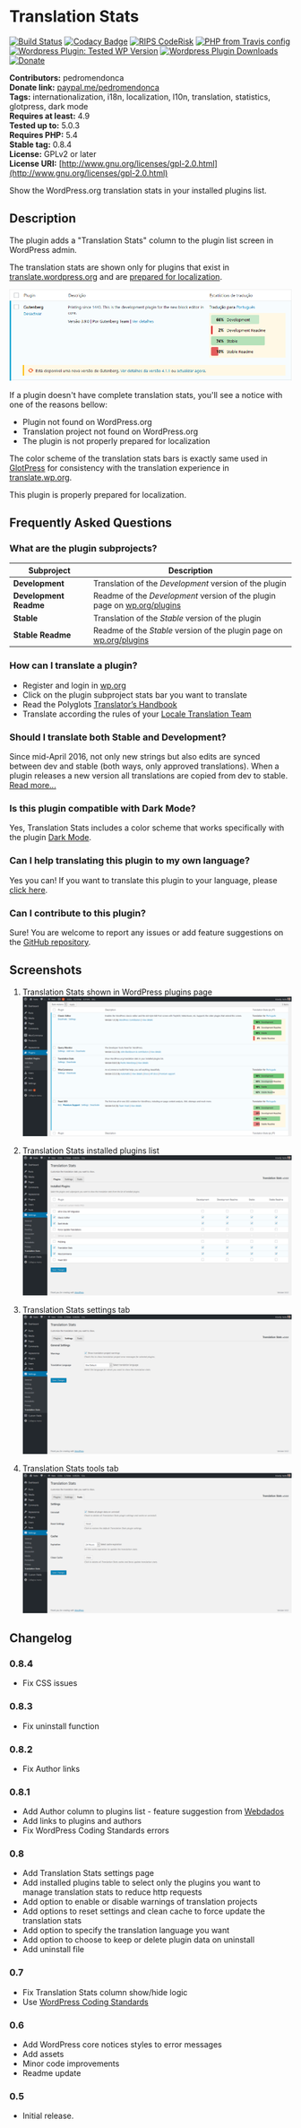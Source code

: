 # Translation Stats #

[![Build Status](https://travis-ci.org/pedro-mendonca/Translation-Stats.svg?branch=master)](https://travis-ci.org/pedro-mendonca/Translation-Stats)
[![Codacy Badge](https://api.codacy.com/project/badge/Grade/bcd1b44a1d6542e2b75b7b479ce56804)](https://www.codacy.com/app/pedro-mendonca/Translation-Stats?utm_source=github.com&amp;utm_medium=referral&amp;utm_content=pedro-mendonca/Translation-Stats&amp;utm_campaign=Badge_Grade)
[![RIPS CodeRisk](https://coderisk.com/wp/plugin/translation-stats/badge "RIPS CodeRisk")](https://coderisk.com/wp/plugin/translation-stats)
[![PHP from Travis config](https://img.shields.io/travis/php-v/pedro-mendonca/Translation-Stats.svg)](https://travis-ci.org/pedro-mendonca/Translation-Stats)
[![Wordpress Plugin: Tested WP Version](https://img.shields.io/wordpress/plugin/tested/translation-stats.svg)](https://wordpress.org/plugins/translation-stats/advanced/)
[![Wordpress Plugin Downloads](https://img.shields.io/wordpress/plugin/dt/translation-stats.svg)](https://wordpress.org/plugins/translation-stats/advanced/)
[![Donate](https://img.shields.io/badge/Donate-PayPal-blue.svg)](https://paypal.me/pedromendonca/)

**Contributors:** pedromendonca  
**Donate link:** [paypal.me/pedromendonca](https://paypal.me/pedromendonca/)  
**Tags:** internationalization, i18n, localization, l10n, translation, statistics, glotpress, dark mode  
**Requires at least:** 4.9  
**Tested up to:** 5.0.3  
**Requires PHP:** 5.4  
**Stable tag:** 0.8.4  
**License:** GPLv2 or later  
**License URI:** [http://www.gnu.org/licenses/gpl-2.0.html](http://www.gnu.org/licenses/gpl-2.0.html)  

Show the WordPress.org translation stats in your installed plugins list.

## Description ##

The plugin adds a "Translation Stats" column to the plugin list screen in WordPress admin.

The translation stats are shown only for plugins that exist in [translate.wordpress.org](https://translate.wordpress.org/) and are [prepared for localization](https://developer.wordpress.org/plugins/internationalization/how-to-internationalize-your-plugin/).

![GlotPress](./assets/banner-772x250.png)

If a plugin doesn't have complete translation stats, you'll see a notice with one of the reasons bellow:
- Plugin not found on WordPress.org
- Translation project not found on WordPress.org
- The plugin is not properly prepared for localization

The color scheme of the translation stats bars is exactly same used in [GlotPress](https://wordpress.org/plugins/glotpress/) for consistency with the translation experience in [translate.wp.org](https://translate.wordpress.org/).

This plugin is properly prepared for localization.

## Frequently Asked Questions ##

### What are the plugin subprojects? ###

| Subproject             | Description                                                                                                |
| ---                    | ---                                                                                                        |
| **Development**        | Translation of the *Development* version of the plugin                                                     |
| **Development Readme** | Readme of the *Development* version of the plugin page on [wp.org/plugins](https://wordpress.org/plugins/) |
| **Stable**             | Translation of the *Stable* version of the plugin                                                          |
| **Stable Readme**      | Readme of the *Stable* version of the plugin page on [wp.org/plugins](https://wordpress.org/plugins/)      |

### How can I translate a plugin? ###
- Register and login in [wp.org](https://login.wordpress.org/)
- Click on the plugin subproject stats bar you want to translate
- Read the Polyglots [Translator’s Handbook](https://make.wordpress.org/polyglots/handbook/)
- Translate according the rules of your [Locale Translation Team](https://make.wordpress.org/polyglots/teams/)

### Should I translate both Stable and Development? ###
Since mid-April 2016, not only new strings but also edits are synced between dev and stable (both ways, only approved translations). When a plugin releases a new version all translations are copied from dev to stable. [Read more...](https://make.wordpress.org/polyglots/handbook/frequently-asked-questions/#should-i-translate-both-stable-and-dev)

### Is this plugin compatible with Dark Mode? ###
Yes, Translation Stats includes a color scheme that works specifically with the plugin [Dark Mode](https://wordpress.org/plugins/dark-mode/).

### Can I help translating this plugin to my own language? ###
Yes you can! If you want to translate this plugin to your language, please [click here](https://translate.wordpress.org/projects/wp-plugins/translation-stats).

### Can I contribute to this plugin? ###
Sure! You are welcome to report any issues or add feature suggestions on the [GitHub repository](https://github.com/pedro-mendonca/Translation-Stats).

## Screenshots ##

1. Translation Stats shown in WordPress plugins page
![screenshot-1](./assets/screenshot-1.png)

2. Translation Stats installed plugins list
![screenshot-2](./assets/screenshot-2.png)

3. Translation Stats settings tab
![screenshot-3](./assets/screenshot-3.png)

4. Translation Stats tools tab
![screenshot-4](./assets/screenshot-4.png)

## Changelog ##

### 0.8.4 ###
- Fix CSS issues

### 0.8.3 ###
- Fix uninstall function

### 0.8.2 ###
- Fix Author links

### 0.8.1 ###
- Add Author column to plugins list - feature suggestion from [Webdados](https://www.webdados.pt/)
- Add links to plugins and authors
- Fix WordPress Coding Standards errors

### 0.8 ###
- Add Translation Stats settings page
- Add installed plugins table to select only the plugins you want to manage translation stats to reduce http requests
- Add option to enable or disable warnings of translation projects
- Add options to reset settings and clean cache to force update the translation stats
- Add option to specify the translation language you want
- Add option to choose to keep or delete plugin data on uninstall
- Add uninstall file

### 0.7 ###
- Fix Translation Stats column show/hide logic
- Use [WordPress Coding Standards](https://github.com/WordPress-Coding-Standards/WordPress-Coding-Standards)

### 0.6 ###
- Add WordPress core notices styles to error messages
- Add assets
- Minor code improvements
- Readme update

### 0.5 ###
- Initial release.
